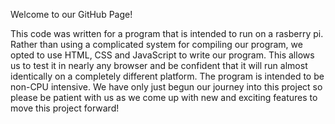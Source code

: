 Welcome to our GitHub Page!

This code was written for a program that is intended to run on a rasberry pi. Rather than using a complicated system for compiling our program, we opted to use HTML, CSS and JavaScript to write our program. This allows us to test it in nearly any browser and be confident that it will run almost identically on a completely different platform. The program is intended to be non-CPU intensive. We have only just begun our journey into this project so please be patient with us as we come up with new and exciting features to move this project forward! 